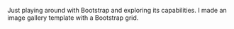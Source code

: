 
Just playing around with Bootstrap and exploring its capabilities. 
I made an image gallery template with a Bootstrap grid. 